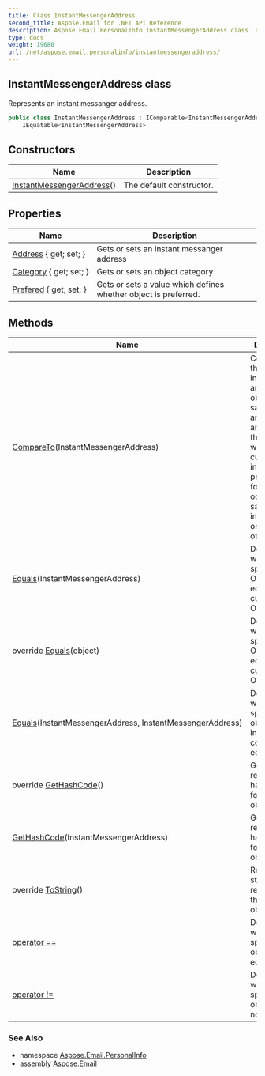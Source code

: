 ```yaml
---
title: Class InstantMessengerAddress
second_title: Aspose.Email for .NET API Reference
description: Aspose.Email.PersonalInfo.InstantMessengerAddress class. Represents an instant messanger address
type: docs
weight: 19680
url: /net/aspose.email.personalinfo/instantmessengeraddress/
---
```

## InstantMessengerAddress class

Represents an instant messanger address.

```csharp
public class InstantMessengerAddress : IComparable<InstantMessengerAddress>, 
    IEquatable<InstantMessengerAddress>
```

## Constructors

| Name | Description |
| --- | --- |
| [InstantMessengerAddress](instantmessengeraddress/)() | The default constructor. |

## Properties

| Name | Description |
| --- | --- |
| [Address](../../aspose.email.personalinfo/instantmessengeraddress/address/) { get; set; } | Gets or sets an instant messanger address |
| [Category](../../aspose.email.personalinfo/instantmessengeraddress/category/) { get; set; } | Gets or sets an object category |
| [Prefered](../../aspose.email.personalinfo/instantmessengeraddress/prefered/) { get; set; } | Gets or sets a value which defines whether object is preferred. |

## Methods

| Name | Description |
| --- | --- |
| [CompareTo](../../aspose.email.personalinfo/instantmessengeraddress/compareto/)(InstantMessengerAddress) | Compares the current instance with another object of the same type and returns an integer that indicates whether the current instance precedes, follows, or occurs in the same position in the sort order as the other object. |
| [Equals](../../aspose.email.personalinfo/instantmessengeraddress/equals/#equals)(InstantMessengerAddress) | Determines whether the specified Object is equal to the current Object. |
| override [Equals](../../aspose.email.personalinfo/instantmessengeraddress/equals/#equals_2)(object) | Determines whether the specified Object is equal to the current Object. |
| [Equals](../../aspose.email.personalinfo/instantmessengeraddress/equals/#equals_1)(InstantMessengerAddress, InstantMessengerAddress) | Determines whether the specified object instances are considered equal. |
| override [GetHashCode](../../aspose.email.personalinfo/instantmessengeraddress/gethashcode/#gethashcode)() | GetHashCode returns a hash function for this object. |
| [GetHashCode](../../aspose.email.personalinfo/instantmessengeraddress/gethashcode/#gethashcode_1)(InstantMessengerAddress) | GetHashCode returns a hash function for specified object. |
| override [ToString](../../aspose.email.personalinfo/instantmessengeraddress/tostring/)() | Returns a string that represents the current object. |
| [operator ==](../../aspose.email.personalinfo/instantmessengeraddress/op_equality/) | Determines whether the specified objects are equal. |
| [operator !=](../../aspose.email.personalinfo/instantmessengeraddress/op_inequality/) | Determines whether the specified objects are not equal. |

### See Also

* namespace [Aspose.Email.PersonalInfo](../../aspose.email.personalinfo/)
* assembly [Aspose.Email](../../)


